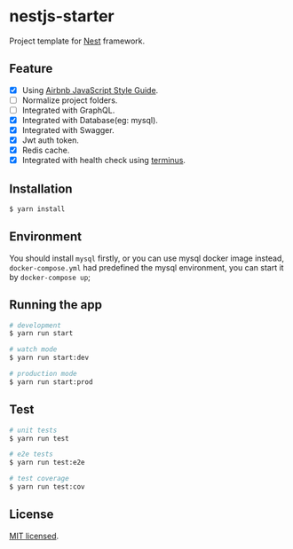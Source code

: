 # nestjs-starter

Project template for [Nest](https://github.com/nestjs/nest) framework.

## Feature

- [x] Using [Airbnb JavaScript Style Guide](https://github.com/airbnb/javascript).  
- [ ] Normalize project folders.  
- [ ] Integrated with GraphQL.  
- [x] Integrated with Database(eg: mysql).  
- [x] Integrated with Swagger.
- [x] Jwt auth token.
- [x] Redis cache.
- [x] Integrated with health check using [terminus](https://github.com/godaddy/terminus).

## Installation

```bash
$ yarn install
```

## Environment

You should install `mysql` firstly, or you can use mysql docker image instead, `docker-compose.yml` had predefined the mysql environment, you can start it by `docker-compose up`;

## Running the app

```bash
# development
$ yarn run start

# watch mode
$ yarn run start:dev

# production mode
$ yarn run start:prod
```

## Test

```bash
# unit tests
$ yarn run test

# e2e tests
$ yarn run test:e2e

# test coverage
$ yarn run test:cov
```

## License

[MIT licensed](LICENSE).
